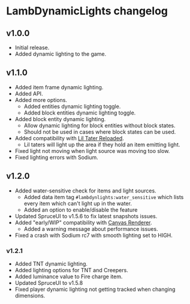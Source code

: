 # LambDynamicLights changelog

## v1.0.0

 - Initial release.
 - Added dynamic lighting to the game.
 
## v1.1.0

 - Added item frame dynamic lighting.
 - Added API.
 - Added more options.
   - Added entities dynamic lighting toggle.
   - Added block entities dynamic lighting toggle.
 - Added block entity dynamic lighting.
   - Allow dynamic lighting for block entities without block states.
   - Should not be used in cases where block states can be used.
 - Added compatibility with [Lil Tater Reloaded](https://github.com/Yoghurt4C/LilTaterReloaded).
   - Lil taters will light up the area if they hold an item emitting light.
 - Fixed light not moving when light source was moving too slow.
 - Fixed lighting errors with Sodium.

## v1.2.0

 - Added water-sensitive check for items and light sources.
   - Added data item tag `#lambdynlights:water_sensitive` which lists every item which can't light up in the water.
   - Added an option to enable/disable the feature
 - Updated SpruceUI to v1.5.6 to fix latest snapshots issues.
 - Added "early/WIP" compatibility with [Canvas Renderer](https://www.curseforge.com/minecraft/mc-mods/canvas-renderer).
   - Added a warning message about performance issues. 
 - Fixed a crash with Sodium rc7 with smooth lighting set to HIGH.
 
### v1.2.1

 - Added TNT dynamic lighting.
 - Added lighting options for TNT and Creepers.
 - Added luminance value to Fire charge item.
 - Updated SpruceUI to v1.5.8
 - Fixed player dynamic lighting not getting tracked when changing dimensions.
